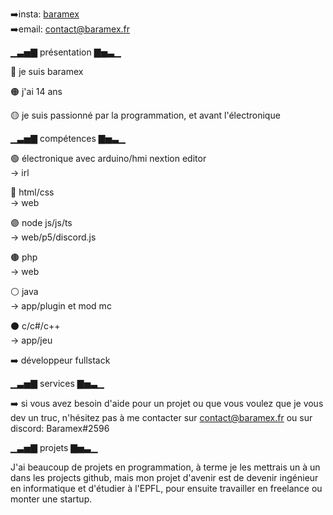 ➡️insta: <a href="https://www.instagram.com/baramex/">baramex</a>                                   
➡️email: <a href="mailto:contact@baramex.fr">contact@baramex.fr</a>

▁▃▅▇ présentation ▇▅▃▁

🔴 je suis baramex

🟠 j'ai 14 ans

🟡 je suis passionné par la programmation, et avant l'électronique



▁▃▅▇ compétences ▇▅▃▁

🟢 électronique avec arduino/hmi nextion editor      
-> irl

🔵 html/css                   
-> web

🟣 node js/js/ts                 
-> web/p5/discord.js

🟤 php                        
-> web

⚪ java                       
-> app/plugin et mod mc

⚫ c/c#/c++                   
-> app/jeu

➡️ développeur fullstack



▁▃▅▇ services ▇▅▃▁

➡️ si vous avez besoin d'aide pour un projet ou que vous voulez que je vous dev un truc, n'hésitez pas à me contacter sur contact@baramex.fr ou sur discord: Baramex#2596



▁▃▅▇ projets ▇▅▃▁

J'ai beaucoup de projets en programmation, à terme je les mettrais un à un dans les projects github, mais mon projet d'avenir est de devenir ingénieur en informatique et d'étudier à l'EPFL, pour ensuite travailler en freelance ou monter une startup.

